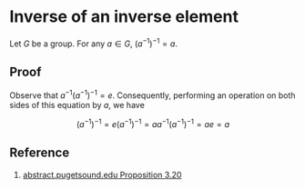 # Inverse of an inverse element

Let $G$ be a group. For any $a \in G$, $(a^{-1})^{-1} = a$.

## Proof

Observe that $a^{-1} (a^{-1})^{-1} = e$. Consequently, performing an operation on both sides of this equation by $a$, we have

$$
(a^{-1})^{-1} = e (a^{-1})^{-1} = a a^{-1} (a^{-1})^{-1} = a e = a
$$

## Reference

1. [abstract.pugetsound.edu Proposition 3.20](https://abstract.ups.edu/abstract.ups.edu/aata/groups-section-defnitions.html)